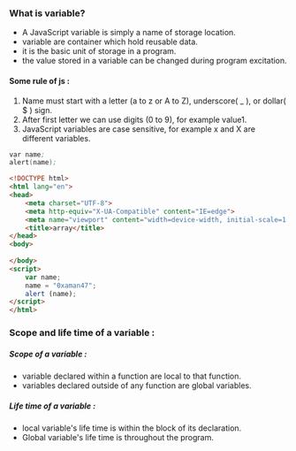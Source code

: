 ### What is variable?
* A JavaScript variable is simply a name of storage location.
* variable are container which hold reusable data.
* it is the basic unit of storage in a program.
* the value stored in a variable can be changed during program excitation.
#### Some rule of js :
1. Name must start with a letter (a to z or A to Z), underscore( _ ), or dollar( $ ) sign.
2. After first letter we can use digits (0 to 9), for example value1.
3. JavaScript variables are case sensitive, for example x and X are different variables.

```s
var name;
alert(name);
```
```html
<!DOCTYPE html>
<html lang="en">
<head>
    <meta charset="UTF-8">
    <meta http-equiv="X-UA-Compatible" content="IE=edge">
    <meta name="viewport" content="width=device-width, initial-scale=1.0">
    <title>array</title>
</head>
<body>
    
</body>
<script>
    var name;
    name = "0xaman47";
    alert (name);
</script>
</html>
```
### Scope and life time of a variable :
##### Scope of a variable :
* variable declared within a function are local to that function.
* variables declared outside of any function are global variables.
##### Life time of a variable :
* local variable's life time is within the block of its declaration.
* Global variable's life time is throughout the program.
